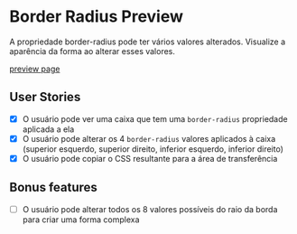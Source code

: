 # Border Radius Preview

A propriedade border-radius pode ter vários valores alterados. Visualize a aparência da forma ao alterar esses valores.

[preview page](https://border-radius-preview-luan441.netlify.app/)

## User Stories

-   [x] O usuário pode ver uma caixa que tem uma `border-radius` propriedade aplicada a ela
-   [x] O usuário pode alterar os 4 `border-radius` valores aplicados à caixa (superior esquerdo, superior direito, inferior esquerdo, inferior direito)
-   [x] O usuário pode copiar o CSS resultante para a área de transferência

## Bonus features

-   [ ] O usuário pode alterar todos os 8 valores possíveis do raio da borda para criar uma forma complexa
